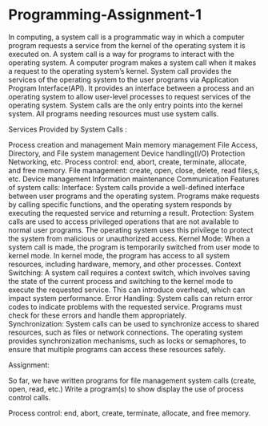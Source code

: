 # Programming-Assignment-1
In computing, a system call is a programmatic way in which a computer program requests a service from the kernel of the operating system it is executed on. A system call is a way for programs to interact with the operating system. A computer program makes a system call when it makes a request to the operating system’s kernel. System call provides the services of the operating system to the user programs via Application Program Interface(API). It provides an interface between a process and an operating system to allow user-level processes to request services of the operating system. System calls are the only entry points into the kernel system. All programs needing resources must use system calls. 

Services Provided by System Calls :

Process creation and management
Main memory management
File Access, Directory, and File system management
Device handling(I/O)
Protection
Networking, etc.
Process control: end, abort, create, terminate, allocate, and free memory.
File management: create, open, close, delete, read files,s, etc.
Device management
Information maintenance
Communication
Features of system calls:
Interface: System calls provide a well-defined interface between user programs and the operating system. Programs make requests by calling specific functions, and the operating system responds by executing the requested service and returning a result.
Protection: System calls are used to access privileged operations that are not available to normal user programs. The operating system uses this privilege to protect the system from malicious or unauthorized access.
Kernel Mode: When a system call is made, the program is temporarily switched from user mode to kernel mode. In kernel mode, the program has access to all system resources, including hardware, memory, and other processes.
Context Switching: A system call requires a context switch, which involves saving the state of the current process and switching to the kernel mode to execute the requested service. This can introduce overhead, which can impact system performance.
Error Handling: System calls can return error codes to indicate problems with the requested service. Programs must check for these errors and handle them appropriately.
Synchronization: System calls can be used to synchronize access to shared resources, such as files or network connections. The operating system provides synchronization mechanisms, such as locks or semaphores, to ensure that multiple programs can access these resources safely.




Assignment:

So far, we have written programs for file management system calls (create, open, read, etc.) Write a program(s) to show display the use of process control calls.

Process control: end, abort, create, terminate, allocate, and free memory.


